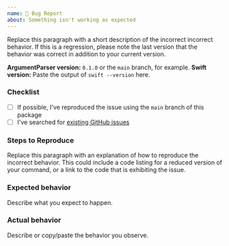 ```yaml
---
name: 🐛 Bug Report
about: Something isn't working as expected
---
```


<!--
    Thanks for contributing to the Swift Argument Parser!

    Before you submit your issue, please replace each paragraph
    below with the relevant details for your bug, and complete
    the steps in the checklist by placing an 'x' in each box:
    
    - [x] I've completed this task
    - [ ] This task isn't completed
-->

Replace this paragraph with a short description of the incorrect incorrect behavior. If this is a regression, please note the last version that the behavior was correct in addition to your current version.

**ArgumentParser version:** `0.1.0` or the `main` branch, for example.
**Swift version:** Paste the output of `swift --version` here.

### Checklist
- [ ] If possible, I've reproduced the issue using the `main` branch of this package
- [ ] I've searched for [existing GitHub issues](https://github.com/apple/swift-argument-parser/issues)

### Steps to Reproduce
Replace this paragraph with an explanation of how to reproduce the incorrect behavior. This could include a code listing for a reduced version of your command, or a link to the code that is exhibiting the issue.

### Expected behavior
Describe what you expect to happen.

### Actual behavior
Describe or copy/paste the behavior you observe.
